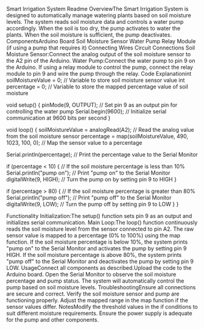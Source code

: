 Smart Irrigation System Readme
OverviewThe Smart Irrigation System is designed to automatically manage watering plants based on soil moisture levels.
The system reads soil moisture data and controls a water pump accordingly.
When the soil is too dry, the pump activates to water the plants.
When the soil moisture is sufficient, the pump deactivates.
ComponentsArduino Board
Soil Moisture Sensor
Water Pump
Relay Module (if using a pump that requires it)
Connecting Wires
Circuit Connections
Soil Moisture Sensor:Connect the analog output of the soil moisture sensor to the A2 pin of the Arduino.
Water Pump:Connect the water pump to pin 9 on the Arduino.
If using a relay module to control the pump, connect the relay module to pin 9 and wire the pump through the relay.
Code Explanationint soilMoistureValue = 0;  // Variable to store soil moisture sensor value
int percentage = 0;         // Variable to store the mapped percentage value of soil moisture

void setup() {
  pinMode(9, OUTPUT);       // Set pin 9 as an output pin for controlling the water pump
  Serial.begin(9600);       // Initialize serial communication at 9600 bits per second
}

void loop() {
  soilMoistureValue = analogRead(A2);  // Read the analog value from the soil moisture sensor
  percentage = map(soilMoistureValue, 490, 1023, 100, 0);  // Map the sensor value to a percentage

  Serial.println(percentage);  // Print the percentage value to the Serial Monitor

  if (percentage < 10) {       // If the soil moisture percentage is less than 10%
    Serial.println("pump on"); // Print "pump on" to the Serial Monitor
    digitalWrite(9, HIGH);     // Turn the pump on by setting pin 9 to HIGH
  }

  if (percentage > 80) {       // If the soil moisture percentage is greater than 80%
    Serial.println("pump off"); // Print "pump off" to the Serial Monitor
    digitalWrite(9, LOW);       // Turn the pump off by setting pin 9 to LOW
  }
}



Functionality Initialization:The setup() function sets pin 9 as an output and initializes serial communication.
Main Loop:The loop() function continuously reads the soil moisture level from the sensor connected to pin A2.
The raw sensor value is mapped to a percentage (0% to 100%) using the map function.
If the soil moisture percentage is below 10%, the system prints "pump on" to the Serial Monitor and activates the pump by setting pin 9 HIGH.
If the soil moisture percentage is above 80%, the system prints "pump off" to the Serial Monitor and deactivates the pump by setting pin 9 LOW.
UsageConnect all components as described.Upload the code to the Arduino board.
Open the Serial Monitor to observe the soil moisture percentage and pump status.
The system will automatically control the pump based on soil moisture levels.
TroubleshootingEnsure all connections are secure and correct.
Verify the soil moisture sensor and pump are functioning properly.
Adjust the mapped range in the map function if the sensor values differ.
NotesModify the threshold values in the if conditions to suit different moisture requirements.
Ensure the power supply is adequate for the pump and other components.
